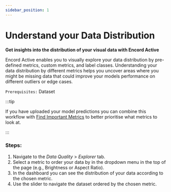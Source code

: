```yaml
---
sidebar_position: 1
---
```


# Understand your Data Distribution

**Get insights into the distribution of your visual data with Encord Active**

 Encord Active enables you to visually explore your data distribution by pre-defined metrics, custom metrics, and label classes. Understanding your data distribution by different metrics helps you uncover areas where you might be missing data that could improve your models performance on different outliers or edge cases. 
 

 `Prerequisites:` Dataset

:::tip

If you have uploaded your model predictions you can combine this workflow with [Find Important Metrics](/workflows/improve-your-models/metric-importance) to better prioritise what metrics to look at. 

:::
### Steps:
1. Navigate to the _Data Quality_ > _Explorer_ tab.
2. Select a metric to order your data by in the dropdown menu in the top of the page (e.g., Brightness or Aspect Ratio).
3. In the dashboard you can see the distribution of your data according to the chosen metric.
4. Use the slider to navigate the dataset ordered by the chosen metric.

